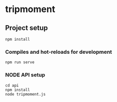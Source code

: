 # tripmoment

## Project setup
```
npm install
```

### Compiles and hot-reloads for development
```
npm run serve
```

### NODE API setup
```
cd api
npm install
node tripmoment.js
```